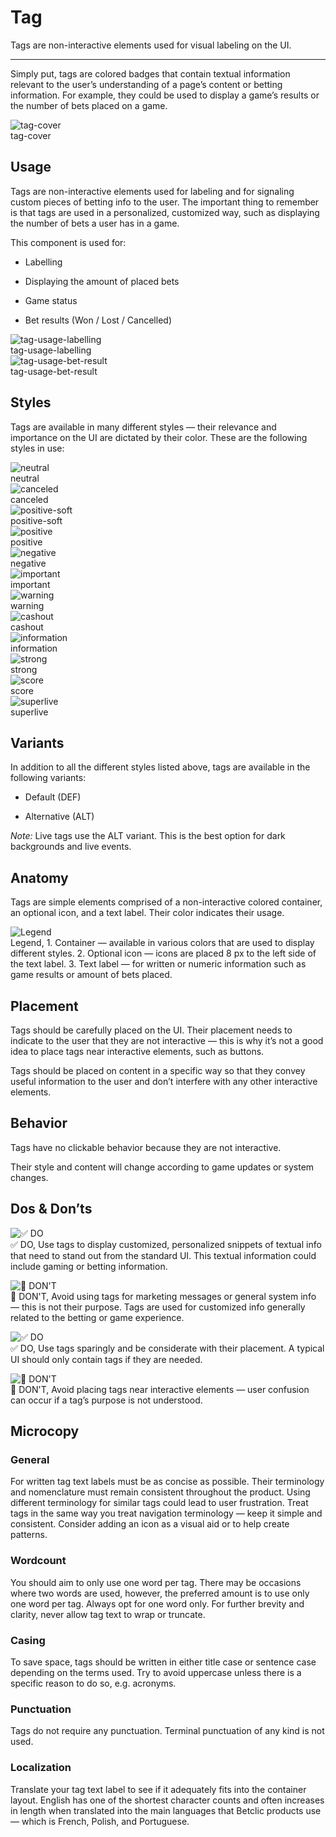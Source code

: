 
# Tag

Tags are non-interactive elements used for visual labeling on the UI. 

---

Simply put, tags are colored badges that contain textual information relevant to the user’s understanding of a page’s content or betting information. For example, they could be used to display a game’s results or the number of bets placed on a game.

  
![tag-cover](https://studio-assets.supernova.io/design-systems/27883/9c5a1539-d436-45db-b7c5-c665fbd0c78a.png)  
tag-cover  


## Usage

Tags are non-interactive elements used for labeling and for signaling custom pieces of betting info to the user. The important thing to remember is that tags are used in a personalized, customized way, such as displaying the number of bets a user has in a game.

This component is used for:

- Labelling

- Displaying the amount of placed bets

- Game status

- Bet results (Won / Lost / Cancelled)

  
![tag-usage-labelling](https://studio-assets.supernova.io/design-systems/27883/b067ec02-0ef8-4f8a-bf33-c83cee58eaf3.png)  
tag-usage-labelling  
![tag-usage-bet-result](https://studio-assets.supernova.io/design-systems/27883/65e682e5-cc19-416d-9e89-301445f50f59.png)  
tag-usage-bet-result  


## Styles

Tags are available in many different styles — their relevance and importance on the UI are dictated by their color. These are the following styles in use:

  
![neutral](https://studio-assets.supernova.io/design-systems/27883/0003eaf6-80fd-4d1c-96dd-79c8641cdc71.png)  
neutral  
![canceled](https://studio-assets.supernova.io/design-systems/27883/1700557c-57c8-48c2-bfe8-a97e4abe201e.png)  
canceled  
![positive-soft](https://studio-assets.supernova.io/design-systems/27883/20ae7999-acb0-4111-b2db-78dafc4a2d5d.png)  
positive-soft  
![positive](https://studio-assets.supernova.io/design-systems/27883/3db6c6c5-59ea-4560-9e2a-ca92e51f98cf.png)  
positive  
![negative](https://studio-assets.supernova.io/design-systems/27883/36a42bd4-02d8-40c9-acc7-766b5265c355.png)  
negative  
![important](https://studio-assets.supernova.io/design-systems/27883/4ec5e6bc-8d09-465e-b3d2-c4d512b17c61.png)  
important  
![warning](https://studio-assets.supernova.io/design-systems/27883/98c9a440-7f33-4de6-937c-256cdc7f34ca.png)  
warning  
![cashout](https://studio-assets.supernova.io/design-systems/27883/86c0cba3-868e-431f-aef2-c3e0a0be60ea.png)  
cashout  
![information](https://studio-assets.supernova.io/design-systems/27883/fccb939c-e45a-4c46-8d98-8fa75984a2d5.png)  
information  
![strong](https://studio-assets.supernova.io/design-systems/27883/f4a36f4c-29c7-47ba-9e2a-9b8af5c7cc66.png)  
strong  
![score](https://studio-assets.supernova.io/design-systems/27883/c07789ea-7a2f-475d-a866-baed9d0c0367.png)  
score  
![superlive](https://studio-assets.supernova.io/design-systems/27883/295bbc9d-149e-4cf3-b4b1-eb11297ceda8.png)  
superlive  


## Variants

In addition to all the different styles listed above, tags are available in the following variants:

- Default (DEF)

- Alternative (ALT)

*Note:* Live tags use the ALT variant. This is the best option for dark backgrounds and live events.

## Anatomy

Tags are simple elements comprised of a non-interactive colored container, an optional icon, and a text label. Their color indicates their usage.

  
![Legend](https://studio-assets.supernova.io/design-systems/27883/4c624688-4c0a-4635-8510-425ffe13d032.png)  
Legend, 1. Container — available in various colors that are used to display different styles.
2. Optional icon — icons are placed 8 px to the left side of the text label.
3. Text label — for written or numeric information such as game results or amount of bets placed.  
  


## Placement

Tags should be carefully placed on the UI. Their placement needs to indicate to the user that they are not interactive — this is why it’s not a good idea to place tags near interactive elements, such as buttons.

Tags should be placed on content in a specific way so that they convey useful information to the user and don’t interfere with any other interactive elements.

## Behavior

Tags have no clickable behavior because they are not interactive.

Their style and content will change according to game updates or system changes.

## Dos & Don’ts

  
![✅ DO](https://studio-assets.supernova.io/design-systems/27883/21ec2b45-24e8-41d9-be52-3041806a8013.png)  
✅ DO, Use tags to display customized, personalized snippets of textual info that need to stand out from the standard UI. This textual information could include gaming or betting information.  
  
![🚫 DON'T](https://studio-assets.supernova.io/design-systems/27883/71ca1fc7-3aa0-41ff-a019-650960f575c3.png)  
🚫 DON'T, Avoid using tags for marketing messages or general system info — this is not their purpose. Tags are used for customized info generally related to the betting or game experience.  
  
![✅ DO](https://studio-assets.supernova.io/design-systems/27883/7d0f2fe3-81fe-4670-8e7c-d3ec94e19dbc.png)  
✅ DO, Use tags sparingly and be considerate with their placement. A typical UI should only contain tags if they are needed.  
  
![🚫 DON'T](https://studio-assets.supernova.io/design-systems/27883/4495b069-798f-4afd-abc4-0c84b58dacf6.png)  
🚫 DON'T, Avoid placing tags near interactive elements — user confusion can occur if a tag’s purpose is not understood.  
  


## Microcopy

### General

For written tag text labels must be as concise as possible. Their terminology and nomenclature must remain consistent throughout the product. Using different terminology for similar tags could lead to user frustration. Treat tags in the same way you treat navigation terminology — keep it simple and consistent. Consider adding an icon as a visual aid or to help create patterns.

### Wordcount

You should aim to only use one word per tag. There may be occasions where two words are used, however, the preferred amount is to use only one word per tag. Always opt for one word only. For further brevity and clarity, never allow tag text to wrap or truncate.

### Casing

To save space, tags should be written in either title case or sentence case depending on the terms used. Try to avoid uppercase unless there is a specific reason to do so, e.g. acronyms.

### Punctuation

Tags do not require any punctuation. Terminal punctuation of any kind is not used.

### Localization

Translate your tag text label to see if it adequately fits into the container layout. English has one of the shortest character counts and often increases in length when translated into the main languages that Betclic products use — which is French, Polish, and Portuguese.